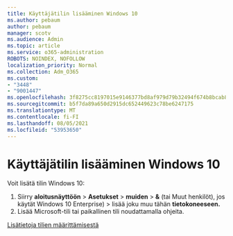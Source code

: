 ```yaml
---
title: Käyttäjätilin lisääminen Windows 10
ms.author: pebaum
author: pebaum
manager: scotv
ms.audience: Admin
ms.topic: article
ms.service: o365-administration
ROBOTS: NOINDEX, NOFOLLOW
localization_priority: Normal
ms.collection: Adm_O365
ms.custom:
- "3448"
- "9001447"
ms.openlocfilehash: 3f8275cc8197015e9146377bd8af979d79b32494f674b8bcab8df310d69e4a14
ms.sourcegitcommit: b5f7da89a650d2915dc652449623c78be6247175
ms.translationtype: MT
ms.contentlocale: fi-FI
ms.lasthandoff: 08/05/2021
ms.locfileid: "53953650"
---
```

# <a name="add-a-user-account-in-windows-10"></a>Käyttäjätilin lisääminen Windows 10

Voit lisätä tilin Windows 10:

1. Siirry **aloitusnäyttöön**  >  **Asetukset**  >  **muiden**  >  **&** (tai Muut henkilöt), jos käytät Windows 10 Enterprise) > lisää joku muu tähän **tietokoneeseen.**
2. Lisää Microsoft-tili tai paikallinen tili noudattamalla ohjeita.

[Lisätietoja tilien määrittämisestä](https://support.microsoft.com/help/17197/)